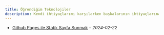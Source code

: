 ```yaml
---
title: Öğrendiğim Teknolojiler
description: Kendi ihtiyaçlarımı karşılarken başkalarının ihtiyaçlarına da cevap vermeye çalıştığım makaleler.
---
```


- [Github Pages ile Statik Sayfa Sunmak](github-pages-statik-sayfa.md) &ndash; _2024-02-22_
